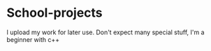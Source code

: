 # School-projects
I upload my work for later use. Don't expect many special stuff, I'm a beginner with c++
